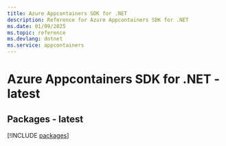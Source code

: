 ```yaml
---
title: Azure Appcontainers SDK for .NET
description: Reference for Azure Appcontainers SDK for .NET
ms.date: 01/09/2025
ms.topic: reference
ms.devlang: dotnet
ms.service: appcontainers
---
```

# Azure Appcontainers SDK for .NET - latest
## Packages - latest
[!INCLUDE [packages](appcontainers-index.md)]